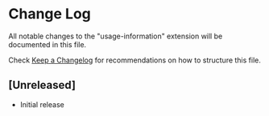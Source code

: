 # Change Log

All notable changes to the "usage-information" extension will be documented in this file.

Check [Keep a Changelog](http://keepachangelog.com/) for recommendations on how to structure this file.

## [Unreleased]

- Initial release